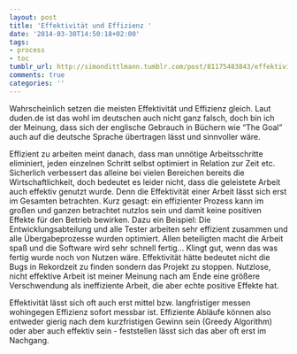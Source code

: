 ```yaml
---
layout: post
title: 'Effektivität und Effizienz '
date: '2014-03-30T14:50:18+02:00'
tags:
- process
- toc
tumblr_url: http://simondittlmann.tumblr.com/post/81175483843/effektivitat-und-effizienz
comments: true
categories: ''
---
```

<p>Wahrscheinlich setzen die meisten Effektivität und Effizienz gleich. Laut duden.de ist das wohl im deutschen auch nicht ganz falsch, doch bin ich der Meinung, dass sich der englische Gebrauch in Büchern wie &#8220;The Goal&#8221; auch auf die deutsche Sprache übertragen lässt und sinnvoller wäre.</p>

<p>Effizient zu arbeiten meint danach, dass man unnötige Arbeitsschritte eliminiert, jeden einzelnen Schritt selbst optimiert in Relation zur Zeit etc. Sicherlich verbessert das alleine bei vielen Bereichen bereits die Wirtschaftlichkeit, doch bedeutet es leider nicht, dass die geleistete Arbeit auch effektiv genutzt wurde. Denn die Effektivität einer Arbeit lässt sich erst im Gesamten betrachten. Kurz gesagt: ein effizienter Prozess kann im großen und ganzen betrachtet nutzlos sein und damit keine positiven Effekte für den Betrieb bewirken.
Dazu ein Beispiel:
Die Entwicklungsabteilung und alle Tester arbeiten sehr effizient zusammen und alle Übergabeprozesse wurden optimiert. Allen beteiligten macht die Arbeit spaß und die Software wird sehr schnell fertig&#8230; Klingt gut, wenn das was fertig wurde noch von Nutzen wäre. Effektivität hätte bedeutet nicht die Bugs in Rekordzeit zu finden sondern das Projekt zu stoppen. Nutzlose, nicht effektive Arbeit ist meiner Meinung nach am Ende eine größere Verschwendung als ineffiziente Arbeit, die aber echte positive Effekte hat.</p>

<p>Effektivität lässt sich oft auch erst mittel bzw. langfristiger messen wohingegen Effizienz sofort messbar ist. Effiziente Abläufe können also entweder gierig nach dem kurzfristigen Gewinn sein (Greedy Algorithm) oder aber auch effektiv sein - feststellen lässt sich das aber oft erst im Nachgang.</p>
